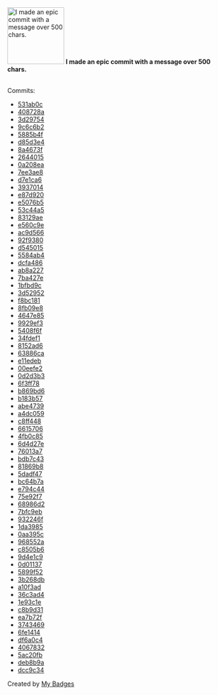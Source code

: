 <img src="https://my-badges.github.io/my-badges/epic-commit.png" alt="I made an epic commit with a message over 500 chars." title="I made an epic commit with a message over 500 chars." width="128">
<strong>I made an epic commit with a message over 500 chars.</strong>
<br><br>

Commits:

- <a href="https://github.com/VatsalSy/battery-batt-control/commit/531ab0c125ab22d19ed1e37d24d720e92a18b3a0">531ab0c</a>
- <a href="https://github.com/VatsalSy/battery-batt-control/commit/408728ae25c1fcf1eae26754f73894c93650fdc5">408728a</a>
- <a href="https://github.com/VatsalSy/battery-batt-control/commit/3d297547ef25b6d23ff180db4e8b13cda3b2b514">3d29754</a>
- <a href="https://github.com/VatsalSy/battery-batt-control/commit/9c6c6b2a2f78be34755b60ff1022d1ce3971f843">9c6c6b2</a>
- <a href="https://github.com/VatsalSy/battery-batt-control/commit/5885b4f28a58c86554e4a94cf6a0df20b55dd407">5885b4f</a>
- <a href="https://github.com/VatsalSy/gruvbox_custom_themes/commit/d85d3e484e650ec56c60bebb406f4aa397d06853">d85d3e4</a>
- <a href="https://github.com/VatsalSy/RemindersSync/commit/8a4673f83dca1d9cffba6fc53237d0da01a381bc">8a4673f</a>
- <a href="https://github.com/VatsalSy/RemindersSync/commit/2644015c2b4390cdfbed6f7fcbabb0c659c0f85c">2644015</a>
- <a href="https://github.com/VatsalSy/RemindersSync/commit/0a208ea7d1c3dc3823baecfa358dfde9e20a1af9">0a208ea</a>
- <a href="https://github.com/VatsalSy/RemindersSync/commit/7ee3ae84f8b3394f44be20bffe29ccda014419d6">7ee3ae8</a>
- <a href="https://github.com/VatsalSy/RemindersSync/commit/d7e1ca6d3ab7cf474aa1aef3448511b276042c3d">d7e1ca6</a>
- <a href="https://github.com/VatsalSy/RemindersSync/commit/39370149ef739e611bf6610a5dbde3ed8991f0c2">3937014</a>
- <a href="https://github.com/VatsalSy/RemindersSync/commit/e87d920f071b739a1d1035f6684cf7b240be9321">e87d920</a>
- <a href="https://github.com/VatsalSy/RemindersSync/commit/e5076b5387a885b0e55231657b10b83823cd72a7">e5076b5</a>
- <a href="https://github.com/VatsalSy/RemindersSync/commit/53c44a513cabce88cf82af7ef2f9dcc9ce4ccc93">53c44a5</a>
- <a href="https://github.com/VatsalSy/RemindersSync/commit/83129ae033cf77cb990680667f6ee9a4edc15998">83129ae</a>
- <a href="https://github.com/VatsalSy/RemindersSync/commit/e560c9ee4d8720398833f2c33851898f232e6f89">e560c9e</a>
- <a href="https://github.com/VatsalSy/RemindersSync/commit/ac9d5666364aae297cecf58c113429d5c320433f">ac9d566</a>
- <a href="https://github.com/VatsalSy/raycast-extensions/commit/92f93804a9fb79a66fb2391062809d9671d88391">92f9380</a>
- <a href="https://github.com/VatsalSy/raycast-extensions/commit/d545015bf5b06655ba1e1391074f73c0b00102d6">d545015</a>
- <a href="https://github.com/VatsalSy/raycast-extensions/commit/5584ab40f6b6a0c510048db801b5cdd34fd82fbd">5584ab4</a>
- <a href="https://github.com/VatsalSy/commits-readme-stats/commit/dcfa486bb1088e5d35629c0a378d4e8f8cc29be0">dcfa486</a>
- <a href="https://github.com/VatsalSy/commits-readme-stats/commit/ab8a22757d0ea57da6912632730dbcf872c8bfdd">ab8a227</a>
- <a href="https://github.com/VatsalSy/commits-readme-stats/commit/7ba427e528ab97191193f1e1e5db91a81b52068e">7ba427e</a>
- <a href="https://github.com/VatsalSy/commits-readme-stats/commit/1bfbd9c580d5a79897afe4b16bf8409d09c01ca1">1bfbd9c</a>
- <a href="https://github.com/VatsalSy/commits-readme-stats/commit/3d5295282a462381825cf792fda810c217949040">3d52952</a>
- <a href="https://github.com/VatsalSy/commits-readme-stats/commit/f8bc1813119aba986d455e05c95bcb2835e9e3de">f8bc181</a>
- <a href="https://github.com/VatsalSy/commits-readme-stats/commit/8fb09e8f44d3041b8111e89486e59f4d18a93ed2">8fb09e8</a>
- <a href="https://github.com/VatsalSy/commits-readme-stats/commit/4647e85825515081a4842a826fff3c5b15150f55">4647e85</a>
- <a href="https://github.com/VatsalSy/commits-readme-stats/commit/9929ef30defd74c549f78d19f2f9ac4de2dcf398">9929ef3</a>
- <a href="https://github.com/VatsalSy/commits-readme-stats/commit/5408f6f063341c272d1c8d4abf42fc5764c0e144">5408f6f</a>
- <a href="https://github.com/VatsalSy/commits-readme-stats/commit/34fdef1e81e75c9ff4be03038ca4f1225fe8d21b">34fdef1</a>
- <a href="https://github.com/VatsalSy/commits-readme-stats/commit/8152ad6a225c4ad1b4c54d689cef3d593e861717">8152ad6</a>
- <a href="https://github.com/VatsalSy/commits-readme-stats/commit/63886ca2e15dfd7329a51263c0f91dcd37382dc4">63886ca</a>
- <a href="https://github.com/VatsalSy/commits-readme-stats/commit/e11edebb2ca31879daef3d83d303c6e497de6ae8">e11edeb</a>
- <a href="https://github.com/VatsalSy/filamentsVE/commit/00eefe26ab12a635bbd3f142b0d46284cb4d1e73">00eefe2</a>
- <a href="https://github.com/VatsalSy/filamentsVE/commit/0d2d3b36e5930ff70aa7bf9df072c5fe247790b7">0d2d3b3</a>
- <a href="https://github.com/VatsalSy/filamentsVE/commit/6f3ff78a058296ae97ab05160d7aca315cd1af1a">6f3ff78</a>
- <a href="https://github.com/VatsalSy/filamentsVE/commit/b869bd6b12e9efac36156b3475c4df8f0a3482e0">b869bd6</a>
- <a href="https://github.com/VatsalSy/filamentsVE/commit/b183b573edf4e1e5b156e532d70761e5eb18583c">b183b57</a>
- <a href="https://github.com/VatsalSy/filamentsVE/commit/abe47390ca89af74f8abf773a2093a44c6f8ce9b">abe4739</a>
- <a href="https://github.com/VatsalSy/filamentsVE/commit/a4dc059a268981b7c0cd75e6557db53248b82fb1">a4dc059</a>
- <a href="https://github.com/SaumiliJana/WrinklingBubbles_old/commit/c8ff4485c8e3a974324f685faf137a3808819d89">c8ff448</a>
- <a href="https://github.com/SaumiliJana/WrinklingBubbles_old/commit/661570646dd7838f8c074d0f9e66deb91b253fb0">6615706</a>
- <a href="https://github.com/VatsalSy/DropImpact_viscoplastic_epsilonformulation/commit/4fb0c85e04d9833d613025db6580ad3ee8eef26e">4fb0c85</a>
- <a href="https://github.com/VatsalSy/DropImpact_viscoplastic_epsilonformulation/commit/6d4d27e2a30f9fd28ff4dc900ca79b3051a46ba6">6d4d27e</a>
- <a href="https://github.com/VatsalSy/DropImpact_viscoplastic_epsilonformulation/commit/76013a7f95a5487ae03fada8887476b6e6a78947">76013a7</a>
- <a href="https://github.com/VatsalSy/DropImpact_viscoplastic_epsilonformulation/commit/bdb7c43bf107a9b1189bc658a4eac8dfc940ab71">bdb7c43</a>
- <a href="https://github.com/VatsalSy/DropImpact_viscoplastic_epsilonformulation/commit/81869b8c21a42735f1fbd99c12c859735d5f5ddf">81869b8</a>
- <a href="https://github.com/VatsalSy/DropImpact_viscoplastic_epsilonformulation/commit/5dadf47537143bfc309f1f2c291941ece86df531">5dadf47</a>
- <a href="https://github.com/VatsalSy/DropImpact_viscoplastic_epsilonformulation/commit/bc64b7a0c279badb17a1f13147e1fff95deac02e">bc64b7a</a>
- <a href="https://github.com/VatsalSy/The-role-of-viscosity-on-drop-impact-forces/commit/e794c44f204e4adecbd3535c7277b4ff7bb61f4e">e794c44</a>
- <a href="https://github.com/VatsalSy/The-role-of-viscosity-on-drop-impact-forces/commit/75e92f79e830518f1921cdbc99fa6a78481ddc5a">75e92f7</a>
- <a href="https://github.com/VatsalSy/The-role-of-viscosity-on-drop-impact-forces/commit/68986d2a553d275b96c77ff11ed3f04bf04f8427">68986d2</a>
- <a href="https://github.com/VatsalSy/The-role-of-viscosity-on-drop-impact-forces/commit/7bfc9ebfbf220f31f9a28da046edef324ab2ea77">7bfc9eb</a>
- <a href="https://github.com/VatsalSy/testWebsite/commit/932246f368d2e841d2ca5df8acff1222220b056a">932246f</a>
- <a href="https://github.com/VatsalSy/hyphal-flow/commit/1da39856063649cb02ac89b836913cdf5b17db66">1da3985</a>
- <a href="https://github.com/VatsalSy/hyphal-flow/commit/0aa395c3d6be5d57d9f06164302a073189a18709">0aa395c</a>
- <a href="https://github.com/VatsalSy/hyphal-flow/commit/968552a1c36652767a647a3d1744ebae637a5ed6">968552a</a>
- <a href="https://github.com/VatsalSy/hyphal-flow/commit/c8505b6f1db3fca0ddf34ad05f15a8b5bb95eed7">c8505b6</a>
- <a href="https://github.com/VatsalSy/hyphal-flow/commit/9d4e1c9f9e3308560a64c599327d55a868347000">9d4e1c9</a>
- <a href="https://github.com/VatsalSy/ViscousDropImpactForces.R2/commit/0d0113781b183b04ce350be496dc10839298435d">0d01137</a>
- <a href="https://github.com/VatsalSy/ViscousDropImpactForces.R2/commit/5899f52097fef8140df1e2ef6e16c584c19f3e10">5899f52</a>
- <a href="https://github.com/VatsalSy/ViscousDropImpactForces.R2/commit/3b268dbdafacd150ee91403b700421a3c7818337">3b268db</a>
- <a href="https://github.com/VatsalSy/ViscousDropImpactForces.R2/commit/a10f3adae25f94b3c23c8762ac3c8c9f8144c98a">a10f3ad</a>
- <a href="https://github.com/VatsalSy/ViscousDropImpactForces.R2/commit/36c3ad4c01e881583d4f3274508f9bc4adf386bb">36c3ad4</a>
- <a href="https://github.com/VatsalSy/ViscousDropImpactForces.R2/commit/1e93c1ea2f63e8ef66bcff1de7f6104c4b55c5f6">1e93c1e</a>
- <a href="https://github.com/VatsalSy/ViscousDropImpactForces.R2/commit/c8b9d316637c0d0a3409c86ff37fc19f356b5c82">c8b9d31</a>
- <a href="https://github.com/VatsalSy/ViscousDropImpactForces.R2/commit/ea7b72f76054b7f28ba60781f9837294dbca5a9e">ea7b72f</a>
- <a href="https://github.com/VatsalSy/ViscousDropImpactForces.R2/commit/37434698f286f02dc45e180c7c8f53bc54efbe91">3743469</a>
- <a href="https://github.com/VatsalSy/ViscousDropImpactForces.R2/commit/6fe1414db41cefac36d7af21f7d98e5101ba79da">6fe1414</a>
- <a href="https://github.com/VatsalSy/ViscousDropImpactForces.R2/commit/df6a0c4f853cf72cf4391f016ade463c9a680315">df6a0c4</a>
- <a href="https://github.com/VatsalSy/ViscousDropImpactForces.R2/commit/406783257106fd310b1a1f25920fadbaadfbb8e5">4067832</a>
- <a href="https://github.com/VatsalSy/ViscousDropImpactForces.R2/commit/5ac20fbd541739ea37eb72f0138e81db82f737ee">5ac20fb</a>
- <a href="https://github.com/VatsalSy/ViscousDropImpactForces.R2/commit/deb8b9a720cf85d52046b11b70fa575e9f15a8ed">deb8b9a</a>
- <a href="https://github.com/VatsalSy/Vatsal_CV/commit/dcc9c345c5ed5fc29a3277e2e33ee6ecf087d4c4">dcc9c34</a>


Created by <a href="https://github.com/my-badges/my-badges">My Badges</a>